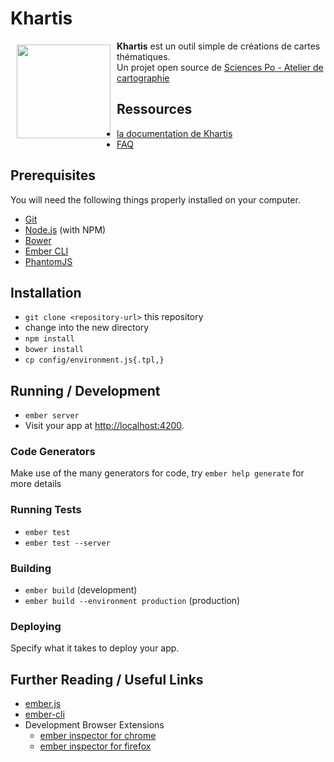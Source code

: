 # Khartis

<a href="http://www.sciencespo.fr/cartographie/khartis/"><img src="http://www.sciencespo.fr/cartographie/khartis/assets/img/Khartis-logo-noir.svg" align="left" hspace="10" vspace="6" width="150"></a>   

**Khartis** est un outil simple de créations de cartes thématiques.   
Un projet open source de [Sciences Po - Atelier de cartographie](http://www.sciencespo.fr/cartographie/)   

## Ressources
* [la documentation de Khartis](http://www.sciencespo.fr/cartographie/khartis/docs/)
* [FAQ](http://www.sciencespo.fr/cartographie/khartis/docs/FAQ/)

## Prerequisites

You will need the following things properly installed on your computer.

* [Git](http://git-scm.com/)
* [Node.js](http://nodejs.org/) (with NPM)
* [Bower](http://bower.io/)
* [Ember CLI](http://www.ember-cli.com/)
* [PhantomJS](http://phantomjs.org/)

## Installation

* `git clone <repository-url>` this repository
* change into the new directory
* `npm install`
* `bower install`
* `cp config/environment.js{.tpl,}`

## Running / Development

* `ember server`
* Visit your app at [http://localhost:4200](http://localhost:4200).

### Code Generators

Make use of the many generators for code, try `ember help generate` for more details

### Running Tests

* `ember test`
* `ember test --server`

### Building

* `ember build` (development)
* `ember build --environment production` (production)

### Deploying

Specify what it takes to deploy your app.

## Further Reading / Useful Links

* [ember.js](http://emberjs.com/)
* [ember-cli](http://www.ember-cli.com/)
* Development Browser Extensions
  * [ember inspector for chrome](https://chrome.google.com/webstore/detail/ember-inspector/bmdblncegkenkacieihfhpjfppoconhi)
  * [ember inspector for firefox](https://addons.mozilla.org/en-US/firefox/addon/ember-inspector/)

